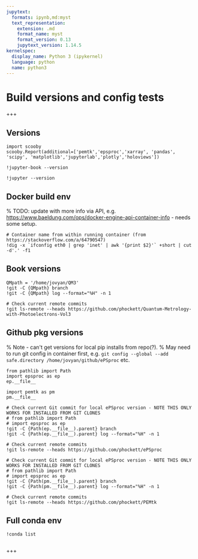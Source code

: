 ```yaml
---
jupytext:
  formats: ipynb,md:myst
  text_representation:
    extension: .md
    format_name: myst
    format_version: 0.13
    jupytext_version: 1.14.5
kernelspec:
  display_name: Python 3 (ipykernel)
  language: python
  name: python3
---
```


# Build versions and config tests

+++

## Versions

```{code-cell} ipython3
import scooby
scooby.Report(additional=['pemtk','epsproc','xarray', 'pandas', 'scipy', 'matplotlib','jupyterlab','plotly','holoviews'])
```

```{code-cell} ipython3
!jupyter-book --version
```

```{code-cell} ipython3
!jupyter --version
```

## Docker build env

% TODO: update with more info via API, e.g. https://www.baeldung.com/ops/docker-engine-api-container-info - needs some setup.

```{code-cell} ipython3
# Container name from within running container (from https://stackoverflow.com/a/64790547)
!dig -x `ifconfig eth0 | grep 'inet' | awk '{print $2}'` +short | cut -d'.' -f1
```

## Book versions

```{code-cell} ipython3
QMpath = '/home/jovyan/QM3'
!git -C {QMpath} branch
!git -C {QMpath} log --format="%H" -n 1
```

```{code-cell} ipython3
# Check current remote commits
!git ls-remote --heads https://github.com/phockett/Quantum-Metrology-with-Photoelectrons-Vol3
```

## Github pkg versions

% Note - can't get versions for local pip installs from repo(?).
% May need to run git config in container first, e.g. `git config --global --add safe.directory /home/jovyan/github/ePSproc` etc.

```{code-cell} ipython3
from pathlib import Path
import epsproc as ep
ep.__file__
```

```{code-cell} ipython3
import pemtk as pm
pm.__file__
```

```{code-cell} ipython3
# Check current Git commit for local ePSproc version - NOTE THIS ONLY WORKS FOR INSTALLED FROM GIT CLONES
# from pathlib import Path
# import epsproc as ep
!git -C {Path(ep.__file__).parent} branch
!git -C {Path(ep.__file__).parent} log --format="%H" -n 1
```

```{code-cell} ipython3
# Check current remote commits
!git ls-remote --heads https://github.com/phockett/ePSproc
```

```{code-cell} ipython3
# Check current Git commit for local ePSproc version - NOTE THIS ONLY WORKS FOR INSTALLED FROM GIT CLONES
# from pathlib import Path
# import epsproc as ep
!git -C {Path(pm.__file__).parent} branch
!git -C {Path(pm.__file__).parent} log --format="%H" -n 1
```

```{code-cell} ipython3
# Check current remote commits
!git ls-remote --heads https://github.com/phockett/PEMtk
```

## Full conda env

```{code-cell} ipython3
!conda list
```

```{code-cell} ipython3

```
+++

<!-- Manually inject MathJax to ensure side-bar formatting OK. Code copied from working pages (which include maths) -->
<script>window.MathJax = {"tex": {"macros": {"bm": ["\\boldsymbol{#1}", 1]}}, "options": {"processHtmlClass": "tex2jax_process|mathjax_process|math|output_area"}}</script>
<script defer="defer" src="https://cdn.jsdelivr.net/npm/mathjax@3/es5/tex-mml-chtml.js"></script>
